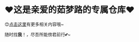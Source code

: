# :heart:这是亲爱的茹梦路的专属仓库:heart:

:blush:[点击这里](https://roll0814.cn/Rml/React/)有更多相关内容哦~

随时找**我**！，尽吾所能傍君前行:two_hearts:~
